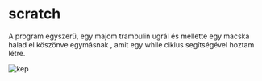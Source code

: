 # scratch

A program egyszerű, egy majom trambulin ugrál és mellette egy macska halad el köszönve egymásnak , amit egy while ciklus segítségével hoztam létre.


![kep](https://user-images.githubusercontent.com/60928331/75915063-1d4ceb00-5e56-11ea-9bc9-5505af84e4d7.png)
